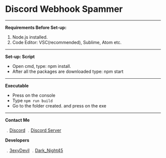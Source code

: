 # Discord Webhook Spammer

----------
**Requirements Before Set-up:**

1. Node.js installed.
2. Code Editor: VSC(recommended), Sublime, Atom etc.
----------
**Set-up: Script**

- Open cmd, type: npm install.
- After all the packages are downloaded type: npm start
----------
**Executable**

- Press on the console
- Type `npm run build`
- Go to the folder created. and press on the exe
----------
**Contact Me**

﹒[Discord](https://discord.com/users/805166992432431124)
﹒[Discord Server](https://discord.gg/NNqNFH6h2j)

**Developers**

﹒[3exyDevil](https://github.com/3exyDevil)
﹒[Dark_Night45](https://discords.com/bio/p/darknight45)
